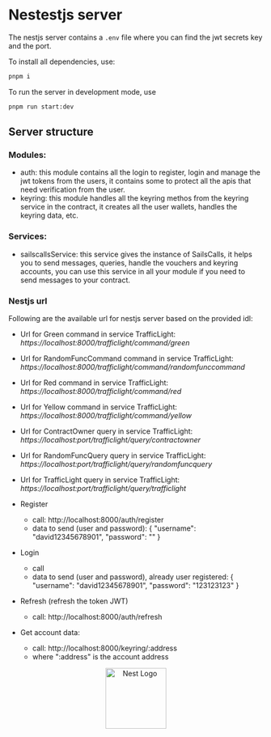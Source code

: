 # Nestestjs server

The nestjs server contains a `.env` file where you can find the jwt secrets key and the port.

To install all dependencies, use:

```bash
pnpm i
```

To run the server in development mode, use

```bash
pnpm run start:dev
```

## Server structure

### Modules:

- auth: this module contains all the login to register, login and manage the jwt tokens from the users, it contains some to protect all the apis 
  that need verification from the user.
- keyring: this module handles all the keyring methos from the keyring service in the contract, it creates all the user wallets, handles the keyring
  data, etc.

### Services:

- sailscallsService: this service gives the instance of SailsCalls, it helps you to send messages, queries, handle the vouchers and keyring accounts,
  you can use this service in all your module if you need to send messages to your contract.


### Nestjs url
Following are the available url for nestjs server based on the provided idl:

- Url for Green command in service TrafficLight: *https://localhost:8000/trafficlight/command/green*
- Url for RandomFuncCommand command in service TrafficLight: *https://localhost:8000/trafficlight/command/randomfunccommand*
- Url for Red command in service TrafficLight: *https://localhost:8000/trafficlight/command/red*
- Url for Yellow command in service TrafficLight: *https://localhost:8000/trafficlight/command/yellow*

- Url for ContractOwner query in service TrafficLight: *https://localhost:port/trafficlight/query/contractowner*
- Url for RandomFuncQuery query in service TrafficLight: *https://localhost:port/trafficlight/query/randomfuncquery*
- Url for TrafficLight query in service TrafficLight: *https://localhost:port/trafficlight/query/trafficlight*

- Register 
  - call: http://localhost:8000/auth/register
  - data to send (user and password): { "username": "david12345678901", "password": "" }
  
- Login
  - call
  - data to send (user and password), already user registered: { "username": "david12345678901", "password": "123123123" }

- Refresh (refresh the token JWT)
  - call: http://localhost:8000/auth/refresh

- Get account data:
  - call: http://localhost:8000/keyring/:address
  - where ":address" is the account address

<p align="center">
    <img src="https://nestjs.com/img/logo-small.svg" width="120" alt="Nest Logo" />
</p>
